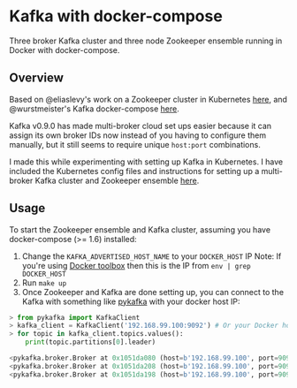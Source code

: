 # Kafka with docker-compose

Three broker Kafka cluster and three node Zookeeper ensemble running in Docker with docker-compose.

## Overview

Based on @eliaslevy's work on a Zookeeper cluster in Kubernetes [here](https://github.com/eliaslevy/docker-zookeeper), and @wurstmeister's Kafka docker-compose [here](https://github.com/wurstmeister/kafka-docker).

Kafka v0.9.0 has made multi-broker cloud set ups easier because it can assign its own broker IDs now instead of you having to configure them manually, but it still seems to require unique `host:port` combinations.

I made this while experimenting with setting up Kafka in Kubernetes. I have included the Kubernetes config files and instructions for setting up a multi-broker Kafka cluster and Zookeeper ensemble [here](https://github.com/zoidbergwill/docker-compose-kafka/kubernetes/).

## Usage

To start the Zookeeper ensemble and Kafka cluster, assuming you have docker-compose (>= 1.6) installed:

1. Change the `KAFKA_ADVERTISED_HOST_NAME` to your `DOCKER_HOST` IP
    Note: If you're using [Docker toolbox](https://www.docker.com/products/docker-toolbox) then this is the IP from `env | grep DOCKER_HOST`
1. Run `make up`
1. Once Zookeeper and Kafka are done setting up, you can connect to the Kafka with something like [pykafka](https://github.com/Parsely/pykafka) with your docker host IP:

  ```Python
  > from pykafka import KafkaClient
  > kafka_client = KafkaClient('192.168.99.100:9092') # Or your Docker host IP:9092
  > for topic in kafka_client.topics.values():
      print(topic.partitions[0].leader)

  <pykafka.broker.Broker at 0x1051da080 (host=b'192.168.99.100', port=9094, id=1003)>
  <pykafka.broker.Broker at 0x1051da208 (host=b'192.168.99.100', port=9093, id=1001)>
  <pykafka.broker.Broker at 0x1051da198 (host=b'192.168.99.100', port=9092, id=1002)>
  ```
